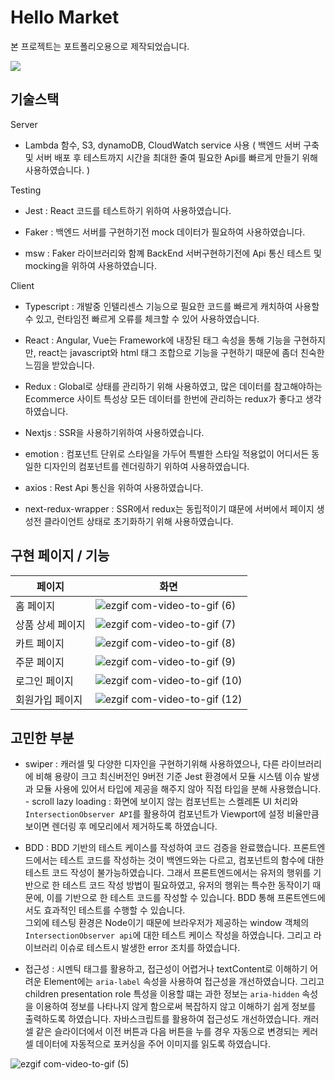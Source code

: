 # Hello Market

본 프로젝트는 포트폴리오용으로 제작되었습니다.

[![](https://velog.velcdn.com/images/app235naver/post/713cef6b-8950-45e4-9a2b-125962cbab4a/image.png)](https://www.figma.com/embed?embed_host=share&url=https%3A%2F%2Fwww.figma.com%2Ffile%2FV4am1BIL9usKKg37tXAGiV%2FUntitled%3Fnode-id%3D0%253A1%26t%3DgjE3zSCsR4abSVYV-1)

## 기술스택

Server

-   Lambda 함수, S3, dynamoDB, CloudWatch service 사용 ( 백엔드 서버 구축 및 서버 배포 후 테스트까지 시간을 최대한 줄여 필요한 Api를 빠르게 만들기 위해 사용하였습니다. )

Testing

-   Jest : React 코드를 테스트하기 위하여 사용하였습니다.

-   Faker : 백엔드 서버를 구현하기전 mock 데이터가 필요하여 사용하였습니다.

-   msw : Faker 라이브러리와 함꼐 BackEnd 서버구현하기전에 Api 통신 테스트 및 mocking을 위하여 사용하였습니다.

Client

-   Typescript : 개발중 인텔리센스 기능으로 필요한 코드를 빠르게 캐치하여 사용할 수 있고, 런타임전 빠르게 오류를 체크할 수 있어 사용하였습니다.

-   React : Angular, Vue는 Framework에 내장된 태그 속성을 통해 기능을 구현하지만, react는 javascript와 html 태그 조합으로 기능을 구현하기 때문에 좀더 친숙한 느낌을 받았습니다.

-   Redux : Global로 상태를 관리하기 위해 사용하였고, 많은 데이터를 참고해야하는 Ecommerce 사이트 특성상 모든 데이터를 한번에 관리하는 redux가 좋다고 생각하였습니다.

-   Nextjs : SSR을 사용하기위하여 사용하였습니다.

-   emotion : 컴포넌트 단위로 스타일을 가두어 특별한 스타일 적용없이 어디서든 동일한 디자인의 컴포넌트를 렌더링하기 위하여 사용하였습니다.

-   axios : Rest Api 통신을 위하여 사용하였습니다.

-   next-redux-wrapper : SSR에서 redux는 동립적이기 떄문에 서버에서 페이지 생성전 클라이언트 상태로 초기화하기 위해 사용하였습니다.

## 구현 페이지 / 기능

| 페이지           | 화면                                                                                                                                   |
| ---------------- | -------------------------------------------------------------------------------------------------------------------------------------- |
| 홈 페이지        | ![ezgif com-video-to-gif (6)](https://user-images.githubusercontent.com/120073917/229671658-f40bdfb2-8278-423c-82e5-92ee5a0e79ca.gif)  |
| 상품 상세 페이지 | ![ezgif com-video-to-gif (7)](https://user-images.githubusercontent.com/120073917/229676025-f4729af2-1576-4329-8b34-8098e9ec3d10.gif)  |
| 카트 페이지      | ![ezgif com-video-to-gif (8)](https://user-images.githubusercontent.com/120073917/229676923-04da1d9a-1863-4713-b1cc-3aab2d2671e9.gif)  |
| 주문 페이지      | ![ezgif com-video-to-gif (9)](https://user-images.githubusercontent.com/120073917/229681056-3b10e950-1a79-48f7-a423-add4bbd91e46.gif)  |
| 로그인 페이지    | ![ezgif com-video-to-gif (10)](https://user-images.githubusercontent.com/120073917/229843520-7eb10627-aa46-402f-ae92-c4c83189d713.gif) |
| 회원가입 페이지  | ![ezgif com-video-to-gif (12)](https://user-images.githubusercontent.com/120073917/229851605-447f798c-877a-42eb-b6ed-57b323338765.gif) |

## 고민한 부분

-   swiper : 캐러셀 및 다양한 디자인을 구현하기위해 사용하였으나, 다른 라이브러리에 비해 용량이 크고 최신버전인 9버전 기준 Jest 환경에서 모듈 시스템 이슈 발생과 모듈 사용에 있어서 타입에 제공을 해주지 않아 직접 타입을 분해 사용했습니다. <br/> - scroll lazy loading : 화면에 보이지 않는 컴포넌트는 스켈레톤 UI 처리와 `IntersectionObserver API`를 활용하여 컴포넌트가 Viewport에 설정 비율만큼 보이면 렌더링 후 메모리에서 제거하도록 하였습니다.

-   BDD : BDD 기반의 테스트 케이스를 작성하여 코드 검증을 완료했습니다. 프론트엔드에서는 테스트 코드를 작성하는 것이 백엔드와는 다르고, 컴포넌트의 함수에 대한 테스트 코드 작성이 불가능하였습니다. 그래서 프론트엔드에서는 유저의 행위를 기반으로 한 테스트 코드 작성 방법이 필요하였고, 유저의 행위는 특수한 동작이기 때문에, 이를 기반으로 한 테스트 코드를 작성할 수 있습니다. BDD 통해 프론트엔드에서도 효과적인 테스트를 수행할 수 있습니다.<br/>
    그외에 테스팅 환경은 Node이기 때문에 브라우저가 제공하는 window 객체의 `IntersectionObserver api`에 대한 테스트 케이스 작성을 하였습니다.
    그리고 라이브러리 이슈로 테스트시 발생한 error 조치를 하였습니다.

-   접근성 : 시멘틱 태그를 활용하고, 접근성이 어렵거나 textContent로 이해하기 어려운 Element에는 `aria-label` 속성을 사용하여 접근성을 개선하였습니다.
    그리고 children presentation role 특성을 이용할 떄는 과한 정보는 `aria-hidden` 속성을 이용하여 정보를 나타나지 않게 함으로써 복잡하지 않고 이해하기 쉽게 정보를 출력하도록 하였습니다. 자바스크립트를 활용하여 접근성도 개선하였습니다. 캐러셀 같은 슬라이더에서 이전 버튼과 다음 버튼을 누를 경우 자동으로 변경되는 케러셀 데이터에 자동적으로 포커싱을 주어 이미지를 읽도록 하였습니다.

![ezgif com-video-to-gif (5)](https://user-images.githubusercontent.com/120073917/229662435-a38a5644-2454-4d80-bcd1-03d18d9af17a.gif)
